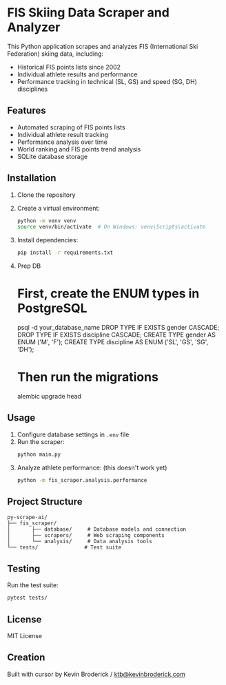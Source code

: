 # FIS Skiing Data Scraper and Analyzer

This Python application scrapes and analyzes FIS (International Ski Federation) skiing data, including:
- Historical FIS points lists since 2002
- Individual athlete results and performance
- Performance tracking in technical (SL, GS) and speed (SG, DH) disciplines

## Features

- Automated scraping of FIS points lists
- Individual athlete result tracking
- Performance analysis over time
- World ranking and FIS points trend analysis
- SQLite database storage

## Installation

1. Clone the repository
2. Create a virtual environment:
   ```bash
   python -m venv venv
   source venv/bin/activate  # On Windows: venv\Scripts\activate
   ```
3. Install dependencies:
   ```bash
   pip install -r requirements.txt
   ```
4. Prep DB
   # First, create the ENUM types in PostgreSQL
   psql -d your_database_name
   DROP TYPE IF EXISTS gender CASCADE;
   DROP TYPE IF EXISTS discipline CASCADE;
   CREATE TYPE gender AS ENUM ('M', 'F');
   CREATE TYPE discipline AS ENUM ('SL', 'GS', 'SG', 'DH');
   
   # Then run the migrations
   alembic upgrade head

## Usage

1. Configure database settings in `.env` file
2. Run the scraper:
   ```bash
   python main.py
   ```
3. Analyze athlete performance: (this doesn't work yet)
   ```bash
   python -m fis_scraper.analysis.performance
   ```

## Project Structure

```
py-scrape-ai/
├── fis_scraper/
│       ├── database/     # Database models and connection
│       ├── scrapers/     # Web scraping components
│       └── analysis/     # Data analysis tools
└── tests/               # Test suite
```

## Testing

Run the test suite:
```bash
pytest tests/
```

## License

MIT License 

## Creation

Built with cursor by Kevin Broderick / ktb@kevinbroderick.com